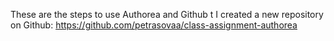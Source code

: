 These are the steps to use Authorea and Github t
I created a new repository on Github:
https://github.com/petrasovaa/class-assignment-authorea
